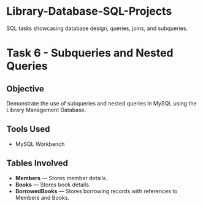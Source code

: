 # Library-Database-SQL-Projects
SQL tasks showcasing database design, queries, joins, and subqueries.

# Task 6 - Subqueries and Nested Queries

## Objective
Demonstrate the use of subqueries and nested queries in MySQL using the Library Management Database.

## Tools Used
- MySQL Workbench

## Tables Involved
- **Members** — Stores member details.
- **Books** — Stores book details.
- **BorrowedBooks** — Stores borrowing records with references to Members and Books.


